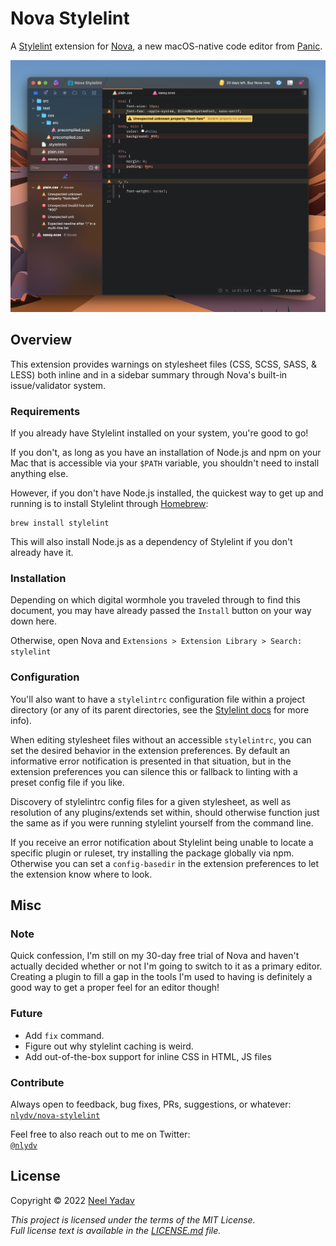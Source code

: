 # Nova Stylelint

A [Stylelint](https://stylelint.io) extension for [Nova](https://nova.app), a new macOS-native code editor from [Panic](https://panic.com).

![](preview.png)

## Overview

This extension provides warnings on stylesheet files (CSS, SCSS, SASS, & LESS) both inline and in a sidebar summary through Nova's built-in issue/validator system.

### Requirements

If you already have Stylelint installed on your system, you're good to go!

If you don't, as long as you have an installation of Node.js and npm on your Mac that is accessible via your `$PATH` variable, you shouldn't need to install anything else.

However, if you don't have Node.js installed, the quickest way to get up and running is to install Stylelint through [Homebrew](https://brew.sh):
```
brew install stylelint
```

This will also install Node.js as a dependency of Stylelint if you don't already have it.

### Installation

Depending on which digital wormhole you traveled through to find this document, you may have already passed the `Install` button on your way down here.

Otherwise, open Nova and `Extensions > Extension Library > Search: stylelint`

### Configuration

You'll also want to have a `stylelintrc` configuration file within a project directory (or any of its parent directories, see the [Stylelint docs](https://stylelint.io) for more info).

When editing stylesheet files without an accessible `stylelintrc`, you can set the desired behavior in the extension preferences. By default an informative error notification is presented in that situation, but in the extension preferences you can silence this or fallback to linting with a preset config file if you like.

Discovery of stylelintrc config files for a given stylesheet, as well as resolution of any plugins/extends set within, should otherwise function just the same as if you were running stylelint yourself from the command line.

If you receive an error notification about Stylelint being unable to locate a specific plugin or ruleset, try installing the package globally via npm. Otherwise you can set a `config-basedir` in the extension preferences to let the extension know where to look.

## Misc

### Note

Quick confession, I'm still on my 30-day free trial of Nova and haven't actually decided whether or not I'm going to switch to it as a primary editor. Creating a plugin to fill a gap in the tools I'm used to having is definitely a good way to get a proper feel for an editor though!

### Future

* Add `fix` command.
* Figure out why stylelint caching is weird.
* Add out-of-the-box support for inline CSS in HTML, JS files

### Contribute

Always open to feedback, bug fixes, PRs, suggestions, or whatever: <br>[`nlydv/nova-stylelint`](https://github.com/nlydv/stylelint)

Feel free to also reach out to me on Twitter: <br>[`@nlydv`](https://twitter.com/nlydv)

## License

Copyright © 2022 [Neel Yadav](https://neelyadav.com)

_This project is licensed under the terms of the MIT License._ <br>_Full license text is available in the [LICENSE.md](https://github.com/nlydv/nova-stylelint/blob/master/LICENSE.md) file._
